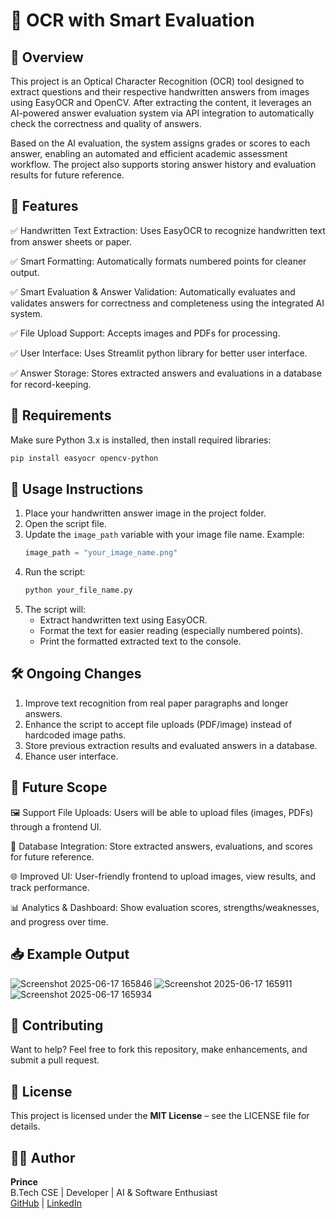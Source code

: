 # 🧠 OCR with Smart Evaluation

## 📖 Overview
This project is an Optical Character Recognition (OCR) tool designed to extract questions and their respective handwritten answers from images using EasyOCR and OpenCV. After extracting the content, it leverages an AI-powered answer evaluation system via API integration to automatically check the correctness and quality of answers.

Based on the AI evaluation, the system assigns grades or scores to each answer, enabling an automated and efficient academic assessment workflow. The project also supports storing answer history and evaluation results for future reference.

## 🚀 Features
✅ Handwritten Text Extraction: Uses EasyOCR to recognize handwritten text from answer sheets or paper.

✅ Smart Formatting: Automatically formats numbered points for cleaner output.

✅ Smart Evaluation & Answer Validation: Automatically evaluates and validates answers for correctness and completeness using the integrated AI system.

✅ File Upload Support: Accepts images and PDFs for processing.

✅ User Interface: Uses Streamlit python library for better user interface.

✅ Answer Storage: Stores extracted answers and evaluations in a database for record-keeping.


## 🧰 Requirements

Make sure Python 3.x is installed, then install required libraries:

```bash
pip install easyocr opencv-python
```

## 🧪 Usage Instructions

1. Place your handwritten answer image in the project folder.
2. Open the script file.
3. Update the `image_path` variable with your image file name. Example:
   ```python
   image_path = "your_image_name.png"
   ```
4. Run the script:
   ```bash
   python your_file_name.py
   ```
5. The script will:
   - Extract handwritten text using EasyOCR.
   - Format the text for easier reading (especially numbered points).
   - Print the formatted extracted text to the console.

## 🛠️ Ongoing Changes

1. Improve text recognition from real paper paragraphs and longer answers.
2. Enhance the script to accept file uploads (PDF/image) instead of hardcoded image paths.
3. Store previous extraction results and evaluated answers in a database.
4. Ehance user interface.

## 🔮 Future Scope
🖼️ Support File Uploads: Users will be able to upload files (images, PDFs) through a frontend UI.

🧾 Database Integration: Store extracted answers, evaluations, and scores for future reference.

🌐 Improved UI: User-friendly frontend to upload images, view results, and track performance.

📊 Analytics & Dashboard: Show evaluation scores, strengths/weaknesses, and progress over time.



## 📥 Example Output

![Screenshot 2025-06-17 165846](https://github.com/user-attachments/assets/51f5fbf9-f497-4cf0-8ff5-b7d5415c9a57)
![Screenshot 2025-06-17 165911](https://github.com/user-attachments/assets/b01bfd5a-ff5b-4b04-9921-df871fdcf994)
![Screenshot 2025-06-17 165934](https://github.com/user-attachments/assets/358ad589-1f8f-401b-800d-bcddf2c8fd31)


## 🤝 Contributing

Want to help? Feel free to fork this repository, make enhancements, and submit a pull request.

## 📄 License

This project is licensed under the **MIT License** – see the LICENSE file for details.

## 👨‍💻 Author

**Prince**  
B.Tech CSE | Developer | AI & Software Enthusiast  
[GitHub](http://github.com/princee01) | [LinkedIn](https://www.linkedin.com/in/prince-kumar99107/?utm_source=share&utm_campaign=share_via&utm_content=profile&utm_medium=android_app)
